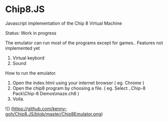 # Chip8.JS
Javascript implementation of the Chip 8 Virtual Machine

Status: Work in progress

The emulator can run most of the programs except for games.. 
Features not implemented yet
1. Virtual keybord
2. Sound

How to run the emulator.
1. Open the index.html using your internet browser ( eg. Chrome )
2. Open the chip8 program by choosing a file. ( eg. Select ..Chip-8 Pack\Chip-8 Demos\maze.ch8 )
3. Voila.

![] (https://github.com/kenny-goh/Chip8.JS/blob/master/Chip8Emulator.png)


